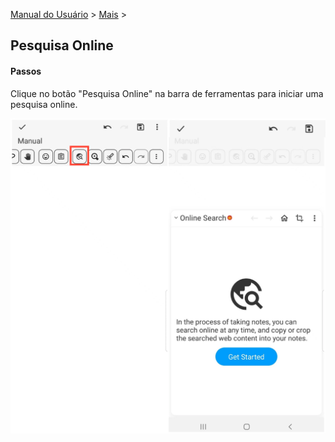 [Manual do Usuário](/dragonnest/drawnote/manual/pt) > [Mais](/dragonnest/drawnote/manual/pt/more) >

Pesquisa Online
---
#### Passos
Clique no botão "Pesquisa Online" na barra de ferramentas para iniciar uma pesquisa online.

![Pesquisa Online](imgs/online_search.png)